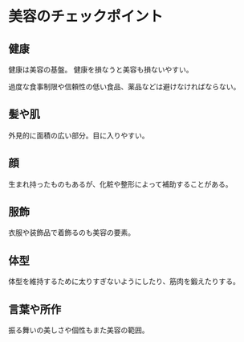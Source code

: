 # 美容のチェックポイント

## 健康

健康は美容の基盤。
健康を損なうと美容も損ないやすい。

過度な食事制限や信頼性の低い食品、薬品などは避けなければならない。

## 髪や肌

外見的に面積の広い部分。目に入りやすい。

## 顔

生まれ持ったものもあるが、化粧や整形によって補助することがある。

## 服飾

衣服や装飾品で着飾るのも美容の要素。

## 体型

体型を維持するために太りすぎないようにしたり、筋肉を鍛えたりする。

## 言葉や所作

振る舞いの美しさや個性もまた美容の範囲。
